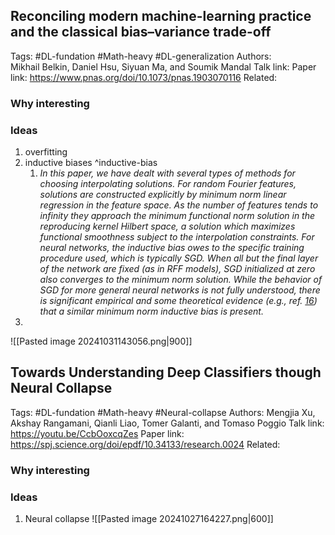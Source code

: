 ## **Reconciling modern machine-learning practice and the classical bias–variance trade-off**
Tags: #DL-fundation #Math-heavy #DL-generalization
Authors: Mikhail Belkin, Daniel Hsu, Siyuan Ma, and Soumik Mandal
Talk link: 
Paper link: https://www.pnas.org/doi/10.1073/pnas.1903070116
Related: 
### Why interesting
### Ideas
1. overfitting
2. inductive biases ^inductive-bias
	1. *In this paper, we have dealt with several types of methods for choosing interpolating solutions. For random Fourier features, solutions are constructed explicitly by minimum norm linear regression in the feature space. As the number of features tends to infinity they approach the minimum functional norm solution in the reproducing kernel Hilbert space, a solution which maximizes functional smoothness subject to the interpolation constraints. For neural networks, the inductive bias owes to the specific training procedure used, which is typically SGD. When all but the final layer of the network are fixed (as in RFF models), SGD initialized at zero also converges to the minimum norm solution. While the behavior of SGD for more general neural networks is not fully understood, there is significant empirical and some theoretical evidence (e.g., ref. [16](https://www.pnas.org/doi/10.1073/pnas.1903070116#core-r16)) that a similar minimum norm inductive bias is present.*
3. 
![[Pasted image 20241031143056.png|900]]  



## **Towards Understanding Deep Classifiers though Neural Collapse**
Tags: #DL-fundation #Math-heavy #Neural-collapse
Authors: Mengjia Xu, Akshay Rangamani, Qianli Liao, Tomer Galanti, and Tomaso Poggio
Talk link: https://youtu.be/CcbOoxcqZes
Paper link: https://spj.science.org/doi/epdf/10.34133/research.0024
Related: 
### Why interesting
### Ideas
1. Neural collapse
	![[Pasted image 20241027164227.png|600]]
	